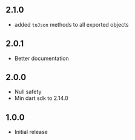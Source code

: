 ## 2.1.0
- added `toJson` methods to all exported objects

## 2.0.1
- Better documentation

## 2.0.0

- Null safety
- Min dart sdk to 2.14.0

## 1.0.0

- Initial release